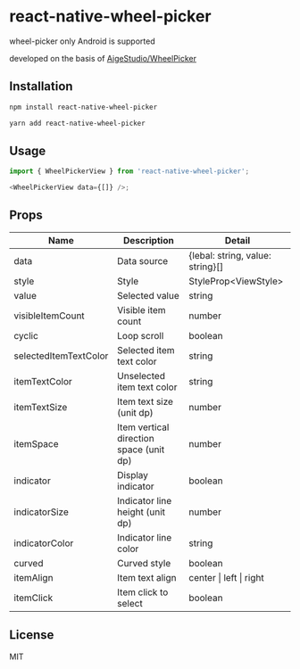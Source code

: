 # react-native-wheel-picker

wheel-picker only Android is supported

developed on the basis of [AigeStudio/WheelPicker](https://github.com/AigeStudio/WheelPicker)

## Installation

```sh
npm install react-native-wheel-picker

yarn add react-native-wheel-picker
```

## Usage

```js
import { WheelPickerView } from 'react-native-wheel-picker';

<WheelPickerView data={[]} />;
```

## Props
|  Name   | Description  | Detail  |
|  ----  | ----  | ----  |
| data  | Data source | {lebal: string, value: string}[] |
| style  | Style | StyleProp\<ViewStyle\> |
| value  | Selected value | string |
| visibleItemCount | Visible item count | number |
| cyclic | Loop scroll | boolean |
| selectedItemTextColor | Selected item text color | string |
| itemTextColor | Unselected item text color | string |
| itemTextSize | Item text size (unit dp) | number |
| itemSpace | Item vertical direction space (unit dp) | number |
| indicator | Display indicator | boolean |
| indicatorSize | Indicator line height (unit dp) | number |
| indicatorColor | Indicator line color | string |
| curved | Curved style | boolean |
| itemAlign | Item text align | center \| left \| right |
| itemClick | Item click to select | boolean |

## License

MIT
